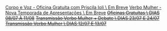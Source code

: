 [Corpo e Voz - Oficina Gratuíta com Priscila Ioli \ Em Breve](https://www.google.com) 
[Verbo Mulher - Nova Temporada de Apresentações \ Em Breve](https://www.google.com)
~~[Oficinas Gratuítas \ DIAS 08/07 À 11/08]()~~ 
~~[Transmissão Verbo Mulher + Debate \ DIAS 23/07 E 24/07]()~~ 
~~[Transmissão Verbo Mulher \ DIAS 12/07 E 13/07]()~~ 
